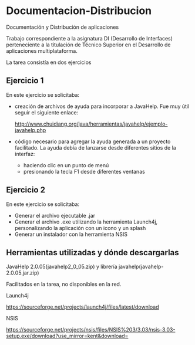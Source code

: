 # Documentacion-Distribucion
Documentación y Distribución de aplicaciones

Trabajo correspondiente a la asignatura DI (Desarrollo de Interfaces) perteneciente a la titulación de Técnico Superior en el Desarrollo de aplicaciones multiplataforma.

La tarea consistía en dos ejercicios

## Ejercicio 1

En este ejercicio se solicitaba: 

- creación de archivos de ayuda para incorporar a JavaHelp. Fue muy útil seguir el siguiente enlace:

  http://www.chuidiang.org/java/herramientas/javahelp/ejemplo-javahelp.php

- código necesario para agregar la ayuda generada a un proyecto facilitado. La ayuda debía de lanzarse desde diferentes sitios de la interfaz:

  - haciendo clic en un punto de menú
  - presionando la tecla F1 desde diferentes ventanas 

## Ejercicio 2

En este ejercicio se solicitaba:

- Generar el archivo ejecutable .jar
- Generar el archivo .exe utilizando la herramienta Launch4j, personalizando la aplicación con un icono y un splash
- Generar un instalador con la herramienta NSIS

## Herramientas utilizadas y dónde descargarlas

JavaHelp 2.0.05(javahelp2_0_05.zip) y librería javahelp(javahelp-2.0.05.jar.zip)

Facilitados en la tarea, no disponibles en la red.

Launch4j

https://sourceforge.net/projects/launch4j/files/latest/download

NSIS

https://sourceforge.net/projects/nsis/files/NSIS%203/3.03/nsis-3.03-setup.exe/download?use_mirror=kent&download=

